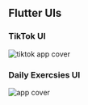 ## Flutter UIs

### TikTok UI

![tiktok app cover](https://user-images.githubusercontent.com/85620139/125192622-20759980-e249-11eb-9712-9471533ad1c4.png)

### Daily Exercsies UI

![app cover](https://user-images.githubusercontent.com/85620139/125193266-dc37c880-e24b-11eb-8760-179deb766fc0.png)
